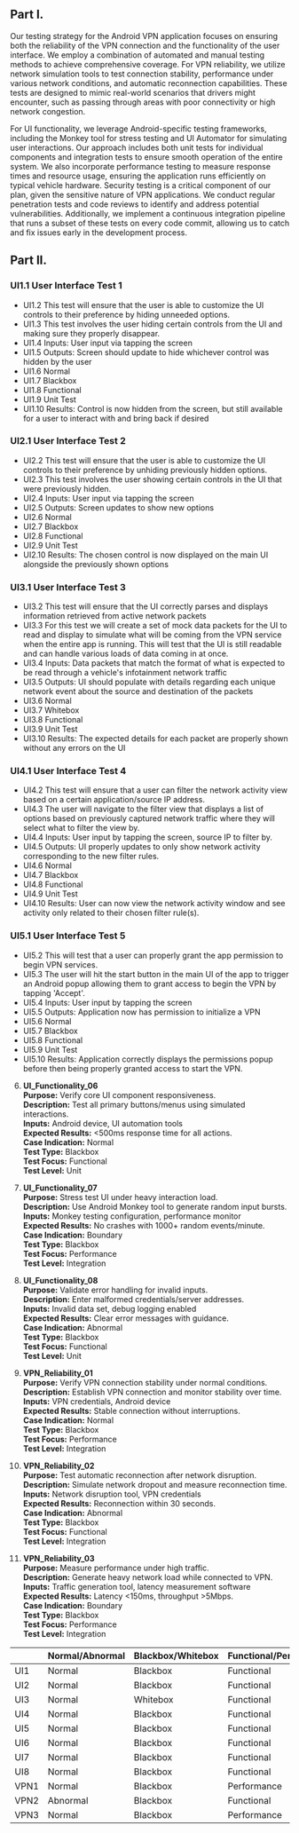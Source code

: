 ## Part I.
Our testing strategy for the Android VPN application focuses on ensuring both the reliability of the VPN connection and the functionality of the user interface. We employ a combination of automated and manual testing methods to achieve comprehensive coverage. For VPN reliability, we utilize network simulation tools to test connection stability, performance under various network conditions, and automatic reconnection capabilities. These tests are designed to mimic real-world scenarios that drivers might encounter, such as passing through areas with poor connectivity or high network congestion. 

For UI functionality, we leverage Android-specific testing frameworks, including the Monkey tool for stress testing and UI Automator for simulating user interactions. Our approach includes both unit tests for individual components and integration tests to ensure smooth operation of the entire system. We also incorporate performance testing to measure response times and resource usage, ensuring the application runs efficiently on typical vehicle hardware. Security testing is a critical component of our plan, given the sensitive nature of VPN applications. We conduct regular penetration tests and code reviews to identify and address potential vulnerabilities. Additionally, we implement a continuous integration pipeline that runs a subset of these tests on every code commit, allowing us to catch and fix issues early in the development process.

## Part II.

### UI1.1 User Interface Test 1
- UI1.2 This test will ensure that the user is able to customize the UI controls to their preference by hiding unneeded options.
- UI1.3 This test involves the user hiding certain controls from the UI and making sure they properly disappear.
- UI1.4 Inputs: User input via tapping the screen 
- UI1.5 Outputs: Screen should update to hide whichever control was hidden by the user
- UI1.6 Normal
- UI1.7 Blackbox
- UI1.8 Functional
- UI1.9 Unit Test
- UI1.10 Results: Control is now hidden from the screen, but still available for a user to interact with and bring back if desired

### UI2.1 User Interface Test 2
- UI2.2 This test will ensure that the user is able to customize the UI controls to their preference by unhiding previously hidden options.
- UI2.3 This test involves the user showing certain controls in the UI that were previously hidden.
- UI2.4 Inputs: User input via tapping the screen
- UI2.5 Outputs: Screen updates to show new options 
- UI2.6 Normal
- UI2.7 Blackbox
- UI2.8 Functional
- UI2.9 Unit Test
- UI2.10 Results: The chosen control is now displayed on the main UI alongside the previously shown options

### UI3.1 User Interface Test 3
- UI3.2 This test will ensure that the UI correctly parses and displays information retrieved from active network packets
- UI3.3 For this test we will create a set of mock data packets for the UI to read and display to simulate what will be coming from the VPN service when the entire app is running. This will test that the UI is still readable and can handle various loads of data coming in at once.
- UI3.4 Inputs: Data packets that match the format of what is expected to be read through a vehicle's infotainment network traffic
- UI3.5 Outputs: UI should populate with details regarding each unique network event about the source and destination of the packets
- UI3.6 Normal
- UI3.7 Whitebox
- UI3.8 Functional
- UI3.9 Unit Test
- UI3.10 Results: The expected details for each packet are properly shown without any errors on the UI

### UI4.1 User Interface Test 4
- UI4.2 This test will ensure that a user can filter the network activity view based on a certain application/source IP address.
- UI4.3 The user will navigate to the filter view that displays a list of options based on previously captured network traffic where they will select what to filter the view by.
- UI4.4 Inputs: User input by tapping the screen, source IP to filter by.
- UI4.5 Outputs: UI properly updates to only show network activity corresponding to the new filter rules.
- UI4.6 Normal
- UI4.7 Blackbox
- UI4.8 Functional
- UI4.9 Unit Test
- UI4.10 Results: User can now view the network activity window and see activity only related to their chosen filter rule(s).

### UI5.1 User Interface Test 5
- UI5.2 This will test that a user can properly grant the app permission to begin VPN services.
- UI5.3 The user will hit the start button in the main UI of the app to trigger an Android popup allowing them to grant access to begin the VPN by tapping 'Accept'.
- UI5.4 Inputs: User input by tapping the screen
- UI5.5 Outputs: Application now has permission to initialize a VPN
- UI5.6 Normal
- UI5.7 Blackbox
- UI5.8 Functional
- UI5.9 Unit Test
- UI5.10 Results: Application correctly displays the permissions popup before then being properly granted access to start the VPN.

6. **UI_Functionality_06**  
    **Purpose:** Verify core UI component responsiveness.  
    **Description:** Test all primary buttons/menus using simulated interactions.  
    **Inputs:** Android device, UI automation tools  
    **Expected Results:** <500ms response time for all actions.  
    **Case Indication:** Normal  
    **Test Type:** Blackbox  
    **Test Focus:** Functional  
    **Test Level:** Unit
7. **UI_Functionality_07**  
    **Purpose:** Stress test UI under heavy interaction load.  
    **Description:** Use Android Monkey tool to generate random input bursts.  
    **Inputs:** Monkey testing configuration, performance monitor  
    **Expected Results:** No crashes with 1000+ random events/minute.  
    **Case Indication:** Boundary  
    **Test Type:** Blackbox  
    **Test Focus:** Performance  
    **Test Level:** Integration
8. **UI_Functionality_08**  
    **Purpose:** Validate error handling for invalid inputs.  
    **Description:** Enter malformed credentials/server addresses.  
    **Inputs:** Invalid data set, debug logging enabled  
    **Expected Results:** Clear error messages with guidance.  
    **Case Indication:** Abnormal  
    **Test Type:** Blackbox  
    **Test Focus:** Functional  
    **Test Level:** Unit

9. **VPN_Reliability_01**  
    **Purpose:** Verify VPN connection stability under normal conditions.  
    **Description:** Establish VPN connection and monitor stability over time.  
    **Inputs:** VPN credentials, Android device  
    **Expected Results:** Stable connection without interruptions.  
    **Case Indication:** Normal  
    **Test Type:** Blackbox  
    **Test Focus:** Performance  
    **Test Level:** Integration
10. **VPN_Reliability_02**  
    **Purpose:** Test automatic reconnection after network disruption.  
    **Description:** Simulate network dropout and measure reconnection time.  
    **Inputs:** Network disruption tool, VPN credentials  
    **Expected Results:** Reconnection within 30 seconds.  
    **Case Indication:** Abnormal  
    **Test Type:** Blackbox  
    **Test Focus:** Functional  
    **Test Level:** Integration
11. **VPN_Reliability_03**  
    **Purpose:** Measure performance under high traffic.  
    **Description:** Generate heavy network load while connected to VPN.  
    **Inputs:** Traffic generation tool, latency measurement software  
    **Expected Results:** Latency <150ms, throughput >5Mbps.  
    **Case Indication:** Boundary  
    **Test Type:** Blackbox  
    **Test Focus:** Performance  
    **Test Level:** Integration

|      | Normal/Abnormal | Blackbox/Whitebox | Functional/Performance | Unit/Integration |
| ---- | --------------- | ----------------- | ---------------------- | ---------------- |
| UI1  | Normal          | Blackbox          | Functional             | Unit             |
| UI2  | Normal          | Blackbox          | Functional             | Unit             |
| UI3  | Normal          | Whitebox          | Functional             | Unit             |
| UI4  | Normal          | Blackbox          | Functional             | Unit             |
| UI5  | Normal          | Blackbox          | Functional             | Unit             |
| UI6  | Normal          | Blackbox          | Functional             | Unit             |
| UI7  | Normal          | Blackbox          | Functional             | Unit             |
| UI8  | Normal          | Blackbox          | Functional             | Unit             |
| VPN1 | Normal          | Blackbox          | Performance            | Integration      |
| VPN2 | Abnormal        | Blackbox          | Functional             | Integration      |
| VPN3 | Normal          | Blackbox          | Performance            | Integration      |